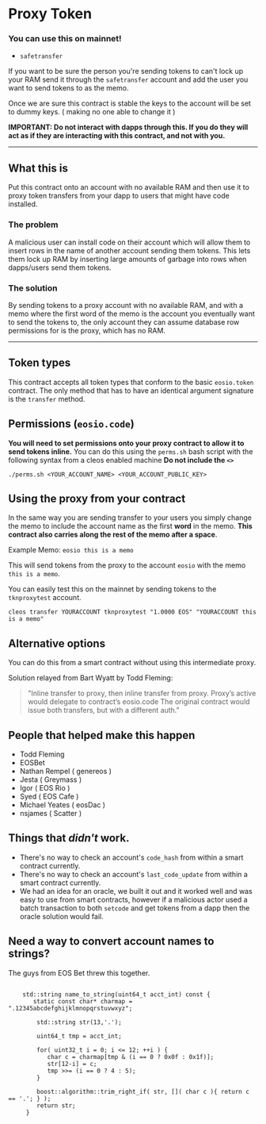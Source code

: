 # Proxy Token

### You can use this on mainnet!

- `safetransfer`

If you want to be sure the person you're sending tokens to can't lock up your RAM send it through the `safetransfer`
account and add the user you want to send tokens to as the memo. 

Once we are sure this contract is stable the keys to the account will be set to dummy keys. ( making no one able to change it )

**IMPORTANT: Do not interact with dapps through this. If you do they will act as if they are interacting with this contract, 
and not with you.** 


------------



## What this is

Put this contract onto an account with no available RAM and then use it to proxy token transfers from your 
dapp to users that might have code installed.

### The problem

A malicious user can install code on their account which will allow them to insert rows in the name of another
account sending them tokens. This lets them lock up RAM by inserting large amounts of garbage into rows when dapps/users 
send them tokens.

### The solution
By sending tokens to a proxy account with no available RAM, and with a memo where the first word of the memo 
is the account you eventually want to send the tokens to, the only account they can assume database row 
permissions for is the proxy, which has no RAM. 


------------------


## Token types
This contract accepts all token types that conform to the basic `eosio.token` contract.
The only method that has to have an identical argument signature is the `transfer` method. 

## Permissions (`eosio.code`)

**You will need to set permissions onto your proxy contract to allow it to send tokens inline.**
You can do this using the `perms.sh` bash script with the following syntax from a cleos enabled machine
**Do not include the `<>`**

`./perms.sh <YOUR_ACCOUNT_NAME> <YOUR_ACCOUNT_PUBLIC_KEY>`

## Using the proxy from your contract

In the same way you are sending transfer to your users you simply change the memo to include the account name
as the first **word** in the memo. **This contract also carries along the rest of the memo after a space**.

Example Memo: `eosio this is a memo`
 
This will send tokens from the proxy to the account `eosio` with the memo `this is a memo`.

You can easily test this on the mainnet by sending tokens to the `tknproxytest` account.
```
cleos transfer YOURACCOUNT tknproxytest "1.0000 EOS" "YOURACCOUNT this is a memo"
``` 

## Alternative options

You can do this from a smart contract without using this intermediate proxy.

Solution relayed from Bart Wyatt by Todd Fleming:

> "Inline transfer to proxy, then inline transfer from proxy. 
Proxy’s active would delegate to contract’s eosio.code
The original contract would issue both transfers, but with a different auth."



## People that helped make this happen
- Todd Fleming
- EOSBet
- Nathan Rempel ( genereos )
- Jesta ( Greymass )
- Igor ( EOS Rio )
- Syed ( EOS Cafe )
- Michael Yeates ( eosDac )
- nsjames ( Scatter )



## Things that *didn't* work.

- There's no way to check an account's `code_hash` from within a smart contract currently.
- There's no way to check an account's `last_code_update` from within a smart contract currently.
- We had an idea for an oracle, we built it out and it worked well and was easy to use from smart 
contracts, however if a malicious actor used a batch transaction to both `setcode` and get tokens from 
a dapp then the oracle solution would fail.




## Need a way to convert account names to strings?

The guys from EOS Bet threw this together.


```

    std::string name_to_string(uint64_t acct_int) const {
       static const char* charmap = ".12345abcdefghijklmnopqrstuvwxyz";

        std::string str(13,'.');

        uint64_t tmp = acct_int;

        for( uint32_t i = 0; i <= 12; ++i ) {
           char c = charmap[tmp & (i == 0 ? 0x0f : 0x1f)];
           str[12-i] = c;
           tmp >>= (i == 0 ? 4 : 5);
        }

        boost::algorithm::trim_right_if( str, []( char c ){ return c == '.'; } );
        return str;
     }
```


